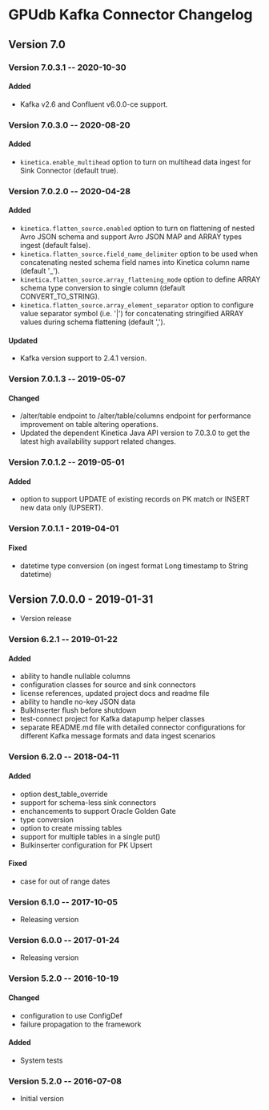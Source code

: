 # GPUdb Kafka Connector Changelog

## Version 7.0

### Version 7.0.3.1 -- 2020-10-30

#### Added

-   Kafka v2.6 and Confluent v6.0.0-ce support.

### Version 7.0.3.0 -- 2020-08-20

#### Added

-   `kinetica.enable_multihead` option to turn on
    multihead data ingest for Sink Connector (default true).

### Version 7.0.2.0 -- 2020-04-28

#### Added

-   `kinetica.flatten_source.enabled` option to turn on
    flattening of nested Avro JSON schema and support
    Avro JSON MAP and ARRAY types ingest (default false).
-   `kinetica.flatten_source.field_name_delimiter` option
    to be used when concatenating nested schema field names
    into Kinetica column name (default '_').
-   `kinetica.flatten_source.array_flattening_mode` option
    to define ARRAY schema type conversion to single column
    (default CONVERT_TO_STRING).
-   `kinetica.flatten_source.array_element_separator`
    option to configure value separator symbol (i.e. '|')
    for concatenating stringified ARRAY values during
    schema flattening (default ',').

#### Updated

-   Kafka version support to 2.4.1 version.

### Version 7.0.1.3 -- 2019-05-07

#### Changed

-   /alter/table endpoint to /alter/table/columns endpoint
for performance improvement on table altering operations.
-   Updated the dependent Kinetica Java API version to 7.0.3.0
    to get the latest high availability support related changes.

### Version 7.0.1.2 -- 2019-05-01

#### Added

-   option to support UPDATE of existing records on
    PK match or INSERT new data only (UPSERT).

### Version 7.0.1.1 - 2019-04-01

####   Fixed

-   datetime type conversion (on ingest format Long timestamp
to String datetime)


## Version 7.0.0.0 - 2019-01-31

-   Version release


### Version 6.2.1 -- 2019-01-22

#### Added

-   ability to handle nullable columns
-   configuration classes for source and sink connectors
-   license references, updated project docs and readme file
-   ability to handle no-key JSON data
-   BulkInserter flush before shutdown
-   test-connect project for Kafka datapump helper classes
-   separate README.md file with detailed connector configurations
for different Kafka message formats and data ingest scenarios


### Version 6.2.0 -- 2018-04-11

#### Added

-   option dest_table_override
-   support for schema-less sink connectors
-   enchancements to support Oracle Golden Gate
-   type conversion
-   option to create missing tables
-   support for multiple tables in a single put()
-   Bulkinserter configuration for PK Upsert

#### Fixed
-   case for out of range dates


### Version 6.1.0 -- 2017-10-05

-   Releasing version

### Version 6.0.0 -- 2017-01-24

-   Releasing version

### Version 5.2.0 -- 2016-10-19

#### Changed

-   configuration to use ConfigDef
-   failure propagation to the framework

#### Added

-   System tests

### Version 5.2.0 -- 2016-07-08

-   Initial version
